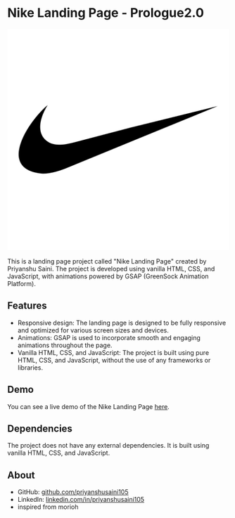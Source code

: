 # Nike Landing Page - Prologue2.0

![Nike Landing Page](nike.png)

This is a landing page project called "Nike Landing Page" created by Priyanshu Saini. The project is developed using vanilla HTML, CSS, and JavaScript, with animations powered by GSAP (GreenSock Animation Platform).

## Features

- Responsive design: The landing page is designed to be fully responsive and optimized for various screen sizes and devices.
- Animations: GSAP is used to incorporate smooth and engaging animations throughout the page.
- Vanilla HTML, CSS, and JavaScript: The project is built using pure HTML, CSS, and JavaScript, without the use of any frameworks or libraries.

## Demo

You can see a live demo of the Nike Landing Page [here](https://nike-priyanshusaini.tiiny.site).

## Dependencies

The project does not have any external dependencies. It is built using vanilla HTML, CSS, and JavaScript.

## About
- GitHub: [github.com/priyanshusaini105](https://github.com/priyanshusaini105)
- LinkedIn: [linkedin.com/in/priyanshusaini105](https://www.linkedin.com/in/priyanshusaini105/)
- inspired from morioh